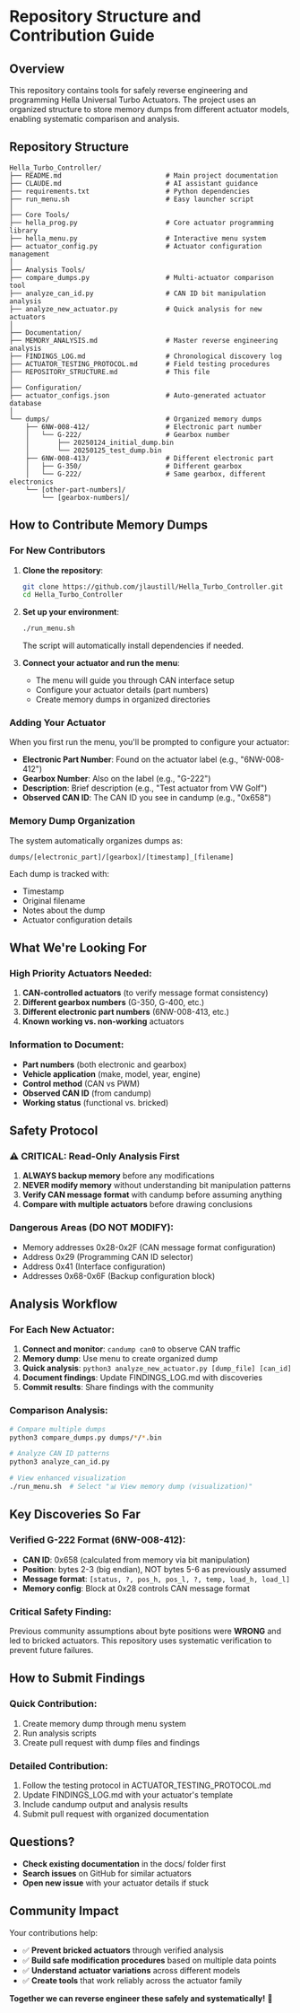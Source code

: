 # Repository Structure and Contribution Guide

## Overview

This repository contains tools for safely reverse engineering and programming Hella Universal Turbo Actuators. The project uses an organized structure to store memory dumps from different actuator models, enabling systematic comparison and analysis.

## Repository Structure

```
Hella_Turbo_Controller/
├── README.md                          # Main project documentation
├── CLAUDE.md                          # AI assistant guidance
├── requirements.txt                   # Python dependencies
├── run_menu.sh                        # Easy launcher script
│
├── Core Tools/
├── hella_prog.py                      # Core actuator programming library
├── hella_menu.py                      # Interactive menu system
├── actuator_config.py                 # Actuator configuration management
│
├── Analysis Tools/
├── compare_dumps.py                   # Multi-actuator comparison tool
├── analyze_can_id.py                  # CAN ID bit manipulation analysis
├── analyze_new_actuator.py            # Quick analysis for new actuators
│
├── Documentation/
├── MEMORY_ANALYSIS.md                 # Master reverse engineering analysis
├── FINDINGS_LOG.md                    # Chronological discovery log
├── ACTUATOR_TESTING_PROTOCOL.md       # Field testing procedures
├── REPOSITORY_STRUCTURE.md            # This file
│
├── Configuration/
├── actuator_configs.json              # Auto-generated actuator database
│
└── dumps/                             # Organized memory dumps
    ├── 6NW-008-412/                   # Electronic part number
    │   └── G-222/                     # Gearbox number
    │       ├── 20250124_initial_dump.bin
    │       └── 20250125_test_dump.bin
    ├── 6NW-008-413/                   # Different electronic part
    │   ├── G-350/                     # Different gearbox
    │   └── G-222/                     # Same gearbox, different electronics
    └── [other-part-numbers]/
        └── [gearbox-numbers]/
```

## How to Contribute Memory Dumps

### For New Contributors

1. **Clone the repository**:

   ```bash
   git clone https://github.com/jlaustill/Hella_Turbo_Controller.git
   cd Hella_Turbo_Controller
   ```

2. **Set up your environment**:

   ```bash
   ./run_menu.sh
   ```

   The script will automatically install dependencies if needed.

3. **Connect your actuator and run the menu**:
   - The menu will guide you through CAN interface setup
   - Configure your actuator details (part numbers)
   - Create memory dumps in organized directories

### Adding Your Actuator

When you first run the menu, you'll be prompted to configure your actuator:

- **Electronic Part Number**: Found on the actuator label (e.g., "6NW-008-412")
- **Gearbox Number**: Also on the label (e.g., "G-222")
- **Description**: Brief description (e.g., "Test actuator from VW Golf")
- **Observed CAN ID**: The CAN ID you see in candump (e.g., "0x658")

### Memory Dump Organization

The system automatically organizes dumps as:

```
dumps/[electronic_part]/[gearbox]/[timestamp]_[filename]
```

Each dump is tracked with:

- Timestamp
- Original filename
- Notes about the dump
- Actuator configuration details

## What We're Looking For

### High Priority Actuators Needed:

1. **CAN-controlled actuators** (to verify message format consistency)
2. **Different gearbox numbers** (G-350, G-400, etc.)
3. **Different electronic part numbers** (6NW-008-413, etc.)
4. **Known working vs. non-working** actuators

### Information to Document:

- **Part numbers** (both electronic and gearbox)
- **Vehicle application** (make, model, year, engine)
- **Control method** (CAN vs PWM)
- **Observed CAN ID** (from candump)
- **Working status** (functional vs. bricked)

## Safety Protocol

### ⚠️ CRITICAL: Read-Only Analysis First

1. **ALWAYS backup memory** before any modifications
2. **NEVER modify memory** without understanding bit manipulation patterns
3. **Verify CAN message format** with candump before assuming anything
4. **Compare with multiple actuators** before drawing conclusions

### Dangerous Areas (DO NOT MODIFY):

- Memory addresses 0x28-0x2F (CAN message format configuration)
- Address 0x29 (Programming CAN ID selector)
- Address 0x41 (Interface configuration)
- Addresses 0x68-0x6F (Backup configuration block)

## Analysis Workflow

### For Each New Actuator:

1. **Connect and monitor**: `candump can0` to observe CAN traffic
2. **Memory dump**: Use menu to create organized dump
3. **Quick analysis**: `python3 analyze_new_actuator.py [dump_file] [can_id]`
4. **Document findings**: Update FINDINGS_LOG.md with discoveries
5. **Commit results**: Share findings with the community

### Comparison Analysis:

```bash
# Compare multiple dumps
python3 compare_dumps.py dumps/*/*.bin

# Analyze CAN ID patterns
python3 analyze_can_id.py

# View enhanced visualization
./run_menu.sh  # Select "📊 View memory dump (visualization)"
```

## Key Discoveries So Far

### Verified G-222 Format (6NW-008-412):

- **CAN ID**: 0x658 (calculated from memory via bit manipulation)
- **Position**: bytes 2-3 (big endian), NOT bytes 5-6 as previously assumed
- **Message format**: `[status, ?, pos_h, pos_l, ?, temp, load_h, load_l]`
- **Memory config**: Block at 0x28 controls CAN message format

### Critical Safety Finding:

Previous community assumptions about byte positions were **WRONG** and led to bricked actuators. This repository uses systematic verification to prevent future failures.

## How to Submit Findings

### Quick Contribution:

1. Create memory dump through menu system
2. Run analysis scripts
3. Create pull request with dump files and findings

### Detailed Contribution:

1. Follow the testing protocol in ACTUATOR_TESTING_PROTOCOL.md
2. Update FINDINGS_LOG.md with your actuator's template
3. Include candump output and analysis results
4. Submit pull request with organized documentation

## Questions?

- **Check existing documentation** in the docs/ folder first
- **Search issues** on GitHub for similar actuators
- **Open new issue** with your actuator details if stuck

## Community Impact

Your contributions help:

- ✅ **Prevent bricked actuators** through verified analysis
- ✅ **Build safe modification procedures** based on multiple data points
- ✅ **Understand actuator variations** across different models
- ✅ **Create tools** that work reliably across the actuator family

**Together we can reverse engineer these safely and systematically!** 🚀
